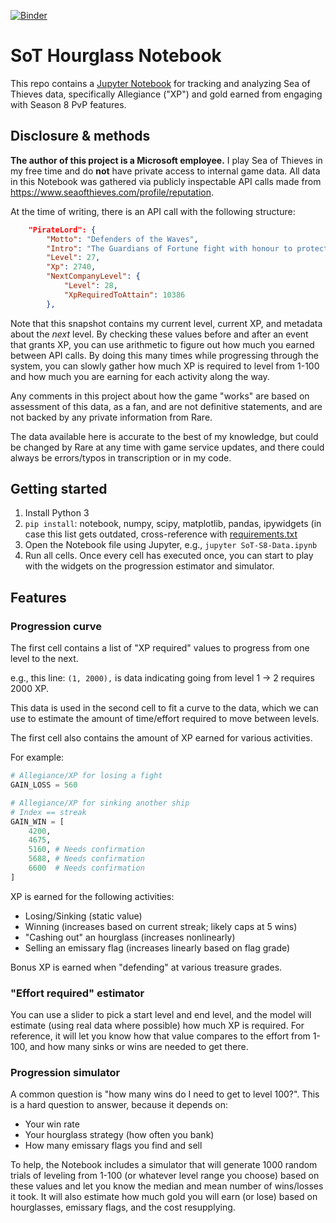 [![Binder](https://mybinder.org/badge_logo.svg)](https://mybinder.org/v2/gh/sfuqua/sot-hourglass-data/main?labpath=SoT-S8-Data.ipynb)

# SoT Hourglass Notebook
This repo contains a [Jupyter Notebook](https://jupyter.org/) for tracking and analyzing Sea of Thieves data, specifically Allegiance ("XP") and gold earned from engaging with Season 8 PvP features.

## Disclosure & methods

**The author of this project is a Microsoft employee.** I play Sea of Thieves in my free time and do **not** have private access to internal game data. All data in this Notebook was gathered via publicly inspectable API calls made from https://www.seaofthieves.com/profile/reputation.

At the time of writing, there is an API call with the following structure:

```json
    "PirateLord": {
        "Motto": "Defenders of the Waves",
        "Intro": "The Guardians of Fortune fight with honour to protect the Sea of Thieves and all that threatens the pirate's life",
        "Level": 27,
        "Xp": 2740,
        "NextCompanyLevel": {
            "Level": 28,
            "XpRequiredToAttain": 10386
        },
```

Note that this snapshot contains my current level, current XP, and metadata about the *next* level. By checking these values before and after an event that grants XP, you can use arithmetic to figure out how much you earned between API calls. By doing this many times while progressing through the system, you can slowly gather how much XP is required to level from 1-100 and how much you are earning for each activity along the way.

Any comments in this project about how the game "works" are based on assessment of this data, as a fan, and are not definitive statements, and are not backed by any private information from Rare.

The data available here is accurate to the best of my knowledge, but could be changed by Rare at any time with game service updates, and there could always be errors/typos in transcription or in my code.

## Getting started

1. Install Python 3
2. `pip install`: notebook, numpy, scipy, matplotlib, pandas, ipywidgets (in case this list gets outdated, cross-reference with [requirements.txt](requirements.txt)
3. Open the Notebook file using Jupyter, e.g., `jupyter SoT-S8-Data.ipynb`
4. Run all cells. Once every cell has executed once, you can start to play with the widgets on the progression estimator and simulator.

## Features

### Progression curve
The first cell contains a list of "XP required" values to progress from one level to the next.

e.g., this line: `(1, 2000),` is data indicating going from level 1 -> 2 requires 2000 XP.

This data is used in the second cell to fit a curve to the data, which we can use to estimate the amount of time/effort required to move between levels.

The first cell also contains the amount of XP earned for various activities. 

For example:

```python
# Allegiance/XP for losing a fight
GAIN_LOSS = 560

# Allegiance/XP for sinking another ship
# Index == streak
GAIN_WIN = [
    4200,
    4675,
    5160, # Needs confirmation
    5688, # Needs confirmation
    6600  # Needs confirmation
]
```

XP is earned for the following activities:

* Losing/Sinking (static value)
* Winning (increases based on current streak; likely caps at 5 wins)
* "Cashing out" an hourglass (increases nonlinearly)
* Selling an emissary flag (increases linearly based on flag grade)

Bonus XP is earned when "defending" at various treasure grades.

### "Effort required" estimator

You can use a slider to pick a start level and end level, and the model will estimate (using real data where possible) how much XP is required. For reference, it will let you know how that value compares to the effort from 1-100, and how many sinks or wins are needed to get there.

### Progression simulator

A common question is "how many wins do I need to get to level 100?". This is a hard question to answer, because it depends on:

* Your win rate
* Your hourglass strategy (how often you bank)
* How many emissary flags you find and sell

To help, the Notebook includes a simulator that will generate 1000 random trials of leveling from 1-100 (or whatever level range you choose) based on these values and let you know the median and mean number of wins/losses it took. It will also estimate how much gold you will earn (or lose) based on hourglasses, emissary flags, and the cost resupplying.
